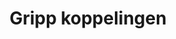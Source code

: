 ---
title: Gripp koppelingen
key: gripp
image: /images/@stock/Logos/gripp-koppelingen.png
link_to: /koppelingen/gripp
klass: 
layout: koppelingen
referral-url: 
---